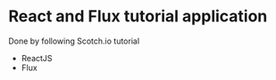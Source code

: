 React and Flux tutorial application
===================================
Done by following Scotch.io tutorial
 
 - ReactJS
 - Flux
 